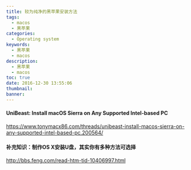 ```yaml
---
title: 较为纯净的黑苹果安装方法
tags:
  - macos
  - 黑苹果
categories:
  - Operating system
keywords:
  - 黑苹果
  - macos
description:
  - 黑苹果
  - macos
toc: true
date: 2016-12-30 13:55:06
thumbnail:
banner:
---
```

#### UniBeast: Install macOS Sierra on Any Supported Intel-based PC
https://www.tonymacx86.com/threads/unibeast-install-macos-sierra-on-any-supported-intel-based-pc.200564/

#### 补充知识：制作OS X安装U盘，其实你有多种方法可选择
http://bbs.feng.com/read-htm-tid-10406997.html